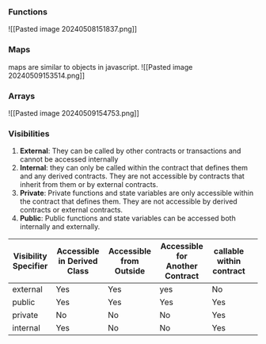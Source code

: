 
### Functions
![[Pasted image 20240508151837.png]]

### Maps
maps are similar to objects in javascript.
![[Pasted image 20240509153514.png]]


### Arrays
![[Pasted image 20240509154753.png]]

### Visibilities

1. **External**: They can be called by other contracts or transactions and cannot be accessed internally
2. **Internal**: they can only be called within the contract that defines them and any derived contracts. They are not accessible by contracts that inherit from them or by external contracts.
3. **Private**: Private functions and state variables are only accessible within the contract that defines them. They are not accessible by derived contracts or external contracts.
4. **Public**: Public functions and state variables can be accessed both internally and externally.
  
| Visibility Specifier | Accessible in Derived Class | Accessible from Outside | Accessible for Another Contract | callable within contract |     |
| -------------------- | --------------------------- | ----------------------- | ------------------------------- | ------------------------ | --- |
| external             | Yes                         | Yes                     | yes                             | No                       |     |
| public               | Yes                         | Yes                     | Yes                             | Yes                      |     |
| private              | No                          | No                      | No                              | Yes                      |     |
| internal             | Yes                         | No                      | No                              | Yes                      |     |
	